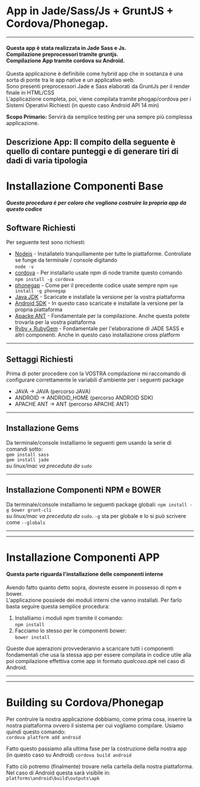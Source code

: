 # App in Jade/Sass/Js + GruntJS + Cordova/Phonegap.
------------------------  
#### Questa app è stata realizzata in Jade Sass e Js.<br>Compilazione preprocessori tramite gruntjs.<br>Compilazione App tramite cordova su Android.

Questa applicazione è definibile come hybrid app che in sostanza è una sorta di ponte tra le app native e un applicativo web.  
Sono presenti preprocessori Jade e Sass elaborati da GruntJs per il render finale in HTML/CSS  
L'applicazione completa, poi, viene compilata tramite phogap/cordova per i Sistemi Operativi Richiesti (in questo caso Android API 14 min)  

**Scopo Primario:** Servirà da semplice testing per una sempre più complessa applicazione.  

**Descrizione App:** Il compito della seguente è quello di contare punteggi e di generare tiri di dadi di varia tipologia
------------------------  
# Installazione Componenti Base
##### Questa procedura è per coloro che vogliono costruire la propria app da questo codice


## Software Richiesti
Per seguente test sono richiesti:
* [Nodejs][] - Installatelo tranquillamente per tutte le piattaforme. Controllate se funge da terminale / console digitando  
` node -v `
* [cordova][] - Per installarlo usate npm di node tramite questo comando  
` npm install -g cordova `
* [phonegap][] - Come per il precedente codice usate sempre npm
` npm install -g phonegap `
* [Java JDK][] - Scaricate e installate la versione per la vostra piattaforma
* [Android SDK][] - In questo caso scaricate e installate la versione per la propria piattaforma
* [Apacke ANT][] - Fondamentale per la compilazione. Anche questa potete trovarla per la vostra piattaforma
* [Ryby + RubyGem][] - Fondamentale per l'elaborazione di JADE SASS e altri componenti. Anche in questo caso installazione cross platform

------------------------  

## Settaggi Richiesti
Prima di poter procedere con la VOSTRA compilazione mi raccomando di configurare correttamente le variabili d'ambiente per i seguenti package
* JAVA -> JAVA (percorso JAVA)
* ANDROID -> ANDROID_HOME (percorso ANDROID SDK)
* APACHE ANT -> ANT (percorso APACHE ANT)

------------------------  

## Installazione Gems
Da terminale/console installiamo le seguenti gem usando la serie di comandi sotto:  
` gem install sass `  
` gem install jade `  
*su linux/mac va preceduta da* ` sudo `  

------------------------  

## Installazione Componenti NPM e BOWER
Da terminale/console installiamo le seguenti package globali:
` npm install -g bower grunt-cli `  
*su linux/mac va preceduta da* ` sudo `. ` -g ` sta per globale e lo si può scrivere come ` --globals `

------------------------  

------------------------  

# Installazione Componenti APP
#### Questa parte riguarda l'installazione delle componenti interne

Avendo fatto quanto detto sopra, dovreste essere in possesso di npm e bower.  
L'applicazione possiede dei moduli interni che vanno installati. 
Per farlo basta seguire questa semplice procedura:

1. Installiamo i moduli npm tramite il comando:   
` npm install `
2. Facciamo lo stesso per le componenti bower:  
` bower install `

Queste due aperazioni provvederanno a scaricare tutti i componenti fondamentali 
che usa la stessa app per essere compilata in codice utile alla poi compilazione
effettiva come app in formato *qualcosa.apk* nel caso di Android.

------------------------  

------------------------  

# Building su Cordova/Phonegap
Per contruire la nostra applicazione dobbiamo, come prima cosa, inserire la nostra piattaforma
ovvero il sistema per cui vogliamo compilare. Usiamo quindi questo comando:  
` cordova platform add android `  

Fatto questo passiamo alla ultima fase per la costruzione della nostra app (in questo caso su Android) 
` cordova build android `  

Fatto ciò potremo (finalmente) trovare nella cartella della nostra piattaforma.  
Nel caso di Android questa sarà visibile in:  
` platforms\android\build\outputs\apk `

[Nodejs]: https://nodejs.org/en/ "NodeJs"
[cordova]: http://cordova.apache.org/ "Cordova"
[phonegap]: http://phonegap.com/ "Phonegap"
[Java JDK]: http://www.oracle.com/technetwork/java/javase/downloads/jdk8-downloads-2133151.html
[Android SDK]: https://developer.android.com/sdk/index.html "Android SDK"
[Apacke ANT]: http://ant.apache.org/ "Apache ANT"
[Ryby + RubyGem]: https://www.ruby-lang.org/it/downloads/ "Ryby + RubyGem"